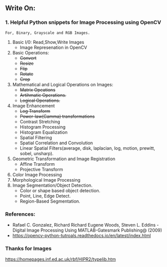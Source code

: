 
## Write On:
### 1. Helpful Python snippets for Image Processing using OpenCV
    For, Binary, Grayscale and RGB Images.
1. Basic I/0: Read,Show,Write Images
    - Image Represenation in OpenCV
2. Basic Operations:
    - ~~Convert~~
    - ~~Resize~~
    - ~~Flip~~
    - ~~Rotate~~
    - ~~Crop~~
3. Mathematical and Logical Operations on Images:
    - ~~Matrix Opeations~~
    - ~~Artihmatic Operations.~~
    - ~~Logical Operations.~~
4. Image Enhancement
    - ~~Log Transform~~
    - ~~Power-law(Gamma) transformations~~
    - Contrast Stretching
    - Histogram Processing
    - Histogram Equalization
    - Spatial Filtering
    - Spatial Correlation and Convolution
    - Linear Spatial Filters(average, disk, laplacian, log, motion, prewitt, sobel, unsharp).
5. Geometric Transformation and Image Registration
    - Affine Transform
    - Projective Transform
6. Color Image Processing
7. Morphological Image Processing
8. Image Segmentation/Object Detection.
    - Color or shape based object detection.
    - Point, Line, Edge Detect.
    - Region-Based Segmentation.


### References:
+ Rafael C. Gonzalez, Richard Richard Eugene Woods, Steven L. Eddins - Digital Image Processing Using MATLAB-Gatesmark Publishing@ (2009)
+ https://opencv-python-tutroals.readthedocs.io/en/latest/index.html

### Thanks for Images
https://homepages.inf.ed.ac.uk/rbf/HIPR2/typelib.htm

